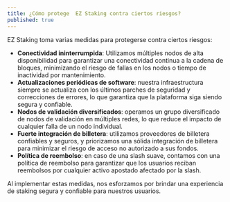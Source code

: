 ```yaml
---
title: ¿Cómo protege  EZ Staking contra ciertos riesgos?
published: true
---
```


EZ Staking toma varias medidas para protegerse contra ciertos riesgos:

* **Conectividad ininterrumpida**: Utilizamos múltiples nodos de alta disponibilidad para garantizar una conectividad continua a la cadena de bloques, minimizando el riesgo de fallas en los nodos o tiempo de inactividad por mantenimiento.
* **Actualizaciones periódicas de software**: nuestra infraestructura siempre se actualiza con los últimos parches de seguridad y correcciones de errores, lo que garantiza que la plataforma siga siendo segura y confiable.
* **Nodos de validación diversificados**: operamos un grupo diversificado de nodos de validación en múltiples redes, lo que reduce el impacto de cualquier falla de un nodo individual.
* **Fuerte integración de billetera**: utilizamos proveedores de billetera confiables y seguros, y priorizamos una sólida integración de billetera para minimizar el riesgo de acceso no autorizado a sus fondos.
* **Política de reembolso**: en caso de una slash suave, contamos con una política de reembolso para garantizar que los usuarios reciban reembolsos por cualquier activo apostado afectado por la slash.

Al implementar estas medidas, nos esforzamos por brindar una experiencia de staking segura y confiable para nuestros usuarios.
